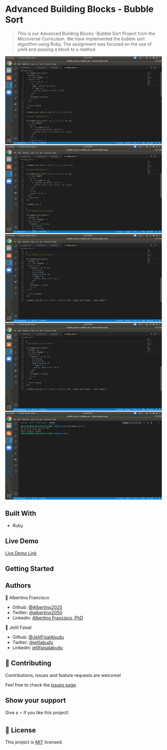 # Advanced Building Blocks - Bubble Sort

> This is our Advanced Building Blocks -Bubble Sort Project from the Microverse Curriculum.  We have implemented the bubble sort algorithm using Ruby. The assignment was focused on the use of yield and passing a block to a method.

![screenshot](./images/1.png)
![screenshot](./images/2.png)
![screenshot](./images/3.png)
![screenshot](./images/3.png)
![screenshot](./images/4.png)
## Built With

- Ruby

## Live Demo

[Live Demo Link]()


## Getting Started



## Authors

👤 Albertino Francisco

- Github: [@Albertino2020](https://github.com/Albertino2020)
- Twitter: [@albertino2050](https://twitter.com/albertino2050)
- Linkedin: [Albertino Francisco, PhD](https://linkedin.com/in/boamorte)

👤 Jeilil Faisal

- Github: [@JelilFisalAbudu](https://github.com/JelilFaisalAbudu)
- Twitter: [@jelilabudu](https://twitter.com/jelilabudu)
- Linkedin: [jelilfaisalabudu](https://linkedin.com/in/jelilfaisalabudu)

## 🤝 Contributing

Contributions, issues and feature requests are welcome!

Feel free to check the [issues page](issues/).

## Show your support

Give a ⭐️ if you like this project!

## 📝 License

This project is [MIT](lic.url) licensed.
